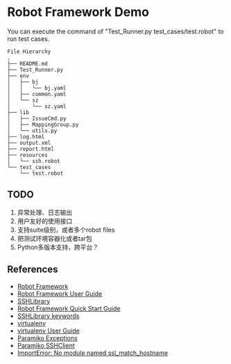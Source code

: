Robot Framework Demo
=================================

You can execute the command of "Test_Runner.py test_cases/test.robot" to run test cases.

```
File Hierarchy
.
├── README.md
├── Test_Runner.py
├── env
│   ├── bj
│   │   └── bj.yaml
│   ├── common.yaml
│   └── sz
│       └── sz.yaml
├── lib
│   ├── IssueCmd.py
│   ├── MappingGroup.py
│   └── utils.py
├── log.html
├── output.xml
├── report.html
├── resources
│   └── ssh.robot
└── test_cases
    └── test.robot
```
## TODO
1.	异常处理、日志输出
2.	用户友好的使用接口
3.	支持suite级别，或者多个robot files
4.  把测试环境容器化或者tar包
5.	Python多版本支持，跨平台？

## References
  * [Robot Framework][ref-1]
  * [Robot Framework User Guide][ref-2]
  * [SSHLibrary][ref-3]
  * [Robot Framework Quick Start Guide][ref-4]
  * [SSHLibrary keywords][ref-5]
  * [virtualenv][ref-6]
  * [virtualenv User Guide][ref-7]
  * [Paramiko Exceptions][ref-8]
  * [Paramiko SSHClient][ref-9]
  * [ImportError: No module named ssl_match_hostname][ref-10]

[ref-1]: http://robotframework.org
[ref-2]: http://robotframework.org/robotframework/latest/RobotFrameworkUserGuide.html
[ref-3]: https://github.com/robotframework/SSHLibrary
[ref-4]: https://github.com/robotframework/QuickStartGuide/blob/master/QuickStart.rst
[ref-5]: http://robotframework.org/SSHLibrary/SSHLibrary.html
[ref-6]: https://pypi.org/project/virtualenv/
[ref-7]: https://virtualenv.pypa.io/en/stable/userguide/
[ref-8]: http://docs.paramiko.org/en/2.4/api/ssh_exception.html#
[ref-9]: http://docs.paramiko.org/en/1.15/api/client.html#paramiko.client.SSHClient.connect
[ref-10]: https://stackoverflow.com/questions/42695004/importerror-no-module-named-ssl-match-hostname-when-importing-the-docker-sdk-fo
